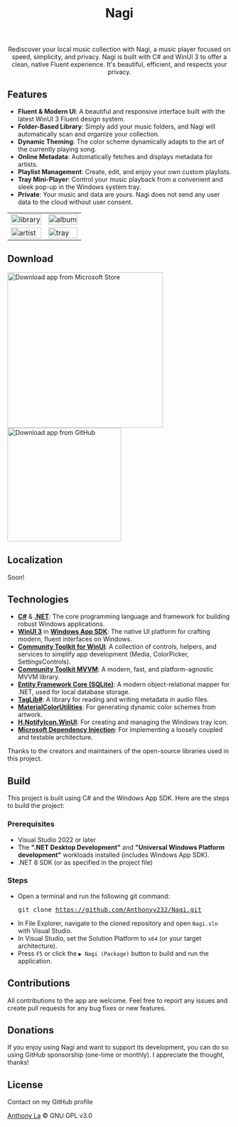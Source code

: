
<div align="center">
    <img style="display: block; border-radius: 9999px;" src="https://github.com/user-attachments/assets/58f7a205-113d-463e-a2f3-d9979b935da1" alt="">
    <h1>
        Nagi
        <p><img style="display: block; border-radius: 9999px;" src="https://img.shields.io/github/downloads/Anthonyy232/Nagi/total" alt=""></p>
    </h1>
  <p align="center"></p>
    <p>Rediscover your local music collection with Nagi, a music player focused on speed, simplicity, and privacy. Nagi is built with C# and WinUI 3 to offer a clean, native Fluent experience. It's beautiful, efficient, and respects your privacy. </p>
</div>

## Features
- **Fluent & Modern UI**: A beautiful and responsive interface built with the latest WinUI 3 Fluent design system.
- **Folder-Based Library**: Simply add your music folders, and Nagi will automatically scan and organize your collection.
- **Dynamic Theming**: The color scheme dynamically adapts to the art of the currently playing song.
- **Online Metadata**: Automatically fetches and displays metadata for artists.
- **Playlist Management**: Create, edit, and enjoy your own custom playlists.
- **Tray Mini-Player**: Control your music playback from a convenient and sleek pop-up in the Windows system tray.
- **Private**: Your music and data are yours. Nagi does not send any user data to the cloud without user consent.

      
<div align="center">
<table border="0">
  <tr>
    <td><img src="https://github.com/user-attachments/assets/a79450a7-d84e-4fe9-92b5-724b890e3e1d" width="100%" alt="library" /></td>
    <td><img src="https://github.com/user-attachments/assets/1387ccc4-d436-403b-8396-8888fbe1be26" width="100%" alt="album" /></td>
  </tr>
  <tr>
    <td><img src="https://github.com/user-attachments/assets/c99ac0a0-7484-4b6c-8113-e6abc731f879" width="100%" alt="artist" /></td>
    <td><img src="https://github.com/user-attachments/assets/ea46c4c4-8e22-4c45-9cd7-d275ea770e88" width="100%" alt="tray" /></td>
  </tr>
</table>
</div>

    


## Download
[<img src="https://get.microsoft.com/images/en-us%20dark.svg" alt="Download app from Microsoft Store" width="350">](https://apps.microsoft.com/detail/9P1V1PPML3QT?referrer=appbadge&launch=true&mode=full)
[<img src="https://github.com/user-attachments/assets/f81e6835-068d-4513-894b-659b5ac7f0ea" alt="Download app from GitHub" width="256">](https://github.com/Anthonyy232/Nagi/releases)



## Localization
Soon!

## Technologies

- **[C#](https://docs.microsoft.com/en-us/dotnet/csharp/)** & **[.NET](https://dotnet.microsoft.com/)**: The core programming language and framework for building robust Windows applications.
- **[WinUI 3](https://docs.microsoft.com/en-us/windows/apps/winui/winui3/)** in **[Windows App SDK](https://github.com/microsoft/WindowsAppSDK)**: The native UI platform for crafting modern, fluent interfaces on Windows.
- **[Community Toolkit for WinUI](https://github.com/CommunityToolkit/WindowsCommunityToolkit)**: A collection of controls, helpers, and services to simplify app development (Media, ColorPicker, SettingsControls).
- **[Community Toolkit MVVM](https://docs.microsoft.com/en-us/dotnet/communitytoolkit/mvvm/)**: A modern, fast, and platform-agnostic MVVM library.
- **[Entity Framework Core (SQLite)](https://docs.microsoft.com/en-us/ef/core/)**: A modern object-relational mapper for .NET, used for local database storage.
- **[TagLib#](https://github.com/mono/taglib-sharp)**: A library for reading and writing metadata in audio files.
- **[MaterialColorUtilities](https://github.com/material-foundation/material-color-utilities)**: For generating dynamic color schemes from artwork.
- **[H.NotifyIcon.WinUI](https://github.com/HavenDV/H.NotifyIcon)**: For creating and managing the Windows tray icon.
- **[Microsoft Dependency Injection](https://docs.microsoft.com/en-us/dotnet/core/extensions/dependency-injection)**: For implementing a loosely coupled and testable architecture.

Thanks to the creators and maintainers of the open-source libraries used in this project.

## Build

This project is built using C# and the Windows App SDK. Here are the steps to build the project:

### Prerequisites
- Visual Studio 2022 or later
- The **".NET Desktop Development"** and **"Universal Windows Platform development"** workloads installed (includes Windows App SDK).
- .NET 8 SDK (or as specified in the project file)

### Steps
- Open a terminal and run the following git command:  <pre>git clone https://github.com/Anthonyy232/Nagi.git</pre>
- In File Explorer, navigate to the cloned repository and open `Nagi.sln` with Visual Studio.
- In Visual Studio, set the Solution Platform to `x64` (or your target architecture).
- Press `F5` or click the `▶ Nagi (Package)` button to build and run the application.

## Contributions

All contributions to the app are welcome. Feel free to report any issues and create pull requests for any bug fixes or new features.

## Donations

If you enjoy using Nagi and want to support its development, you can do so using GitHub sponsorship (one-time or monthly). I appreciate the thought, thanks!

## License
Contact on my GitHub profile

[Anthony La](https://github.com/Anthonyy232]) © GNU GPL v3.0
